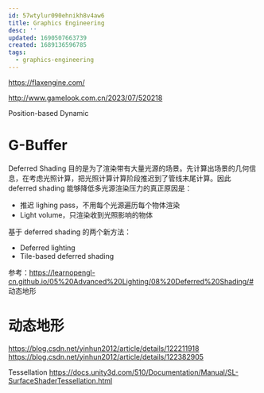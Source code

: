 ```yaml
---
id: 57wtylur090ehnikh8v4aw6
title: Graphics Engineering
desc: ''
updated: 1690507663739
created: 1689136596785
tags:
  - graphics-engineering
---
```


https://flaxengine.com/

http://www.gamelook.com.cn/2023/07/520218

Position-based Dynamic


# G-Buffer
Deferred Shading 目的是为了渲染带有大量光源的场景。先计算出场景的几何信息，在考虑光照计算，把光照计算计算阶段推迟到了管线末尾计算。因此 deferred shading 能够降低多光源渲染压力的真正原因是：

- 推迟 lighing pass，不用每个光源遍历每个物体渲染
- Light volume，只渲染收到光照影响的物体

基于 deferred shading 的两个新方法：
- Deferred lighting
- Tile-based deferred shading

参考：https://learnopengl-cn.github.io/05%20Advanced%20Lighting/08%20Deferred%20Shading/# 动态地形 

# 动态地形
https://blog.csdn.net/yinhun2012/article/details/122211918
https://blog.csdn.net/yinhun2012/article/details/122382905

Tessellation
https://docs.unity3d.com/510/Documentation/Manual/SL-SurfaceShaderTessellation.html
